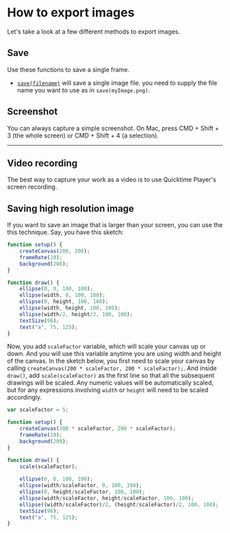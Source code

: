 # How to export images
Let's take a look at a few different methods to export images.

## Save
Use these functions to save a single frame.

- [`save(filename)`](https://processing.org/reference/save_.html) will save a single image file. you need to supply the file name you want to use as in `save(myImage.png)`.

## Screenshot
You can always capture a simple screenshot. On Mac, press CMD + Shift + 3 (the whole screen) or CMD + Shift + 4 (a selection).

-----

## Video recording
The best way to capture your work as a video is to use Quicktime Player's screen recording.

## Saving high resolution image
If you want to save an image that is larger than your screen, you can use the this technique. Say, you have this sketch:

```js
function setup() {
	createCanvas(200, 200);
	frameRate(20);
	background(200);
}

function draw() {	
	ellipse(0, 0, 100, 100);
	ellipse(width, 0, 100, 100);
	ellipse(0, height, 100, 100);
	ellipse(width, height, 100, 100);
	ellipse(width/2, height/2, 100, 100);
	textSize(96);
	text("a", 75, 125);
}
```

Now, you add `scaleFactor` variable, which will scale your canvas up or down. And you will use this variable anytime you are using width and height of the canvas. In the sketch below, you first need to scale your canvas by calling `createCanvas(200 * scaleFactor, 200 * scaleFactor);`. And inside `draw()`, add `scale(scaleFactor)` as the first line so that all the subsequent drawings will be scaled. Any numeric values will be automatically scaled, but for any expressions involving `width` or `height` will need to be scaled accordingly.

```js
var scaleFactor = 5;

function setup() {
	createCanvas(200 * scaleFactor, 200 * scaleFactor);
	frameRate(20);
	background(200);
}

function draw() {
	scale(scaleFactor);
	
	ellipse(0, 0, 100, 100);
	ellipse(width/scaleFactor, 0, 100, 100);
	ellipse(0, height/scaleFactor, 100, 100);
	ellipse(width/scaleFactor, height/scaleFactor, 100, 100);
	ellipse((width/scaleFactor)/2, (height/scaleFactor)/2, 100, 100);
	textSize(96);
	text("a", 75, 125);
}
```


